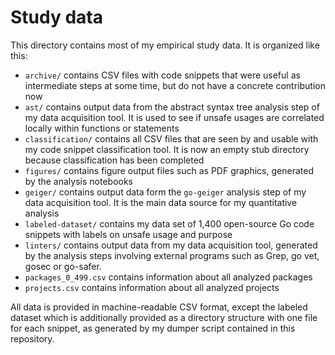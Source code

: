 # Study data

This directory contains most of my empirical study data. It is organized like this:

 - `archive/` contains CSV files with code snippets that were useful as intermediate steps at some time, but do not have
   a concrete contribution now
 - `ast/` contains output data from the abstract syntax tree analysis step of my data acquisition tool. It is used to see
   if unsafe usages are correlated locally within functions or statements
 - `classification/` contains all CSV files that are seen by and usable with my code snippet classification tool. It is
   now an empty stub directory because classification has been completed
 - `figures/` contains figure output files such as PDF graphics, generated by the analysis notebooks
 - `geiger/` contains output data form the `go-geiger` analysis step of my data acquisition tool. It is the main data
   source for my quantitative analysis
 - `labeled-dataset/` contains my data set of 1,400 open-source Go code snippets with labels on unsafe usage and purpose
 - `linters/` contains output data from my data acquisition tool, generated by the analysis steps involving external
   programs such as Grep, go vet, gosec or go-safer.
 - `packages_0_499.csv` contains information about all analyzed packages
 - `projects.csv` contains information about all analyzed projects

All data is provided in machine-readable CSV format, except the labeled dataset which is additionally provided as a
directory structure with one file for each snippet, as generated by my dumper script contained in this repository.
